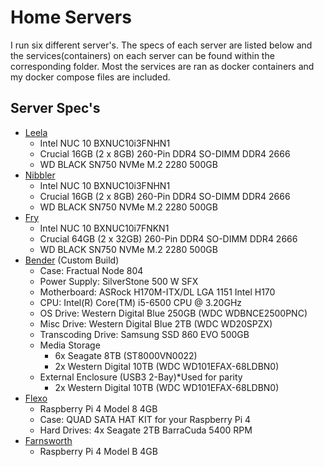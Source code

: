 # Home Servers
I run six different server's. The specs of each server are listed below and the services(containers) on each server can be found within the corresponding folder. Most the services are ran as docker containers and my docker compose files are included.

## Server Spec's
* [Leela](leela/README.md)
  * Intel NUC 10 BXNUC10i3FNHN1
  * Crucial 16GB (2 x 8GB) 260-Pin DDR4 SO-DIMM DDR4 2666
  * WD BLACK SN750 NVMe M.2 2280 500GB
* [Nibbler](nibbler/README.md)
  * Intel NUC 10 BXNUC10i3FNHN1
  * Crucial 16GB (2 x 8GB) 260-Pin DDR4 SO-DIMM DDR4 2666
  * WD BLACK SN750 NVMe M.2 2280 500GB
* [Fry](fry/README.md)
  * Intel NUC 10 BXNUC10i7FNKN1
  * Crucial 64GB (2 x 32GB) 260-Pin DDR4 SO-DIMM DDR4 2666
  * WD BLACK SN750 NVMe M.2 2280 500GB
* [Bender](bender/README.md) (Custom Build)
  * Case: Fractual Node 804
  * Power Supply: SilverStone 500 W SFX
  * Motherboard: ASRock H170M-ITX/DL LGA 1151 Intel H170 
  * CPU: Intel(R) Core(TM) i5-6500 CPU @ 3.20GHz
  * OS Drive: Western Digital Blue 250GB (WDC WDBNCE2500PNC)
  * Misc Drive: Western Digital Blue 2TB (WDC WD20SPZX) 
  * Transcoding Drive: Samsung SSD 860 EVO 500GB
  * Media Storage
    - 6x Seagate 8TB (ST8000VN0022)
    - 2x Western Digital 10TB (WDC WD101EFAX-68LDBN0)
  * External Enclosure (USB3 2-Bay)*Used for parity
    - 2x Western Digital 10TB (WDC WD101EFAX-68LDBN0)
* [Flexo](flexo/README.md)
  * Raspberry Pi 4 Model 8 4GB
  * Case: QUAD SATA HAT KIT for your Raspberry Pi 4
  * Hard Drives: 4x Seagate 2TB BarraCuda 5400 RPM
* [Farnsworth](farnsworth/README.md)
  *  Raspberry Pi 4 Model B 4GB
